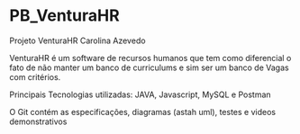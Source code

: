 # PB_VenturaHR
 Projeto VenturaHR Carolina Azevedo
 
VenturaHR é um software de recursos humanos que tem como diferencial o fato de não manter um banco de curriculums e sim ser um banco de Vagas com critérios.

Principais Tecnologias utilizadas: JAVA, Javascript, MySQL e Postman

O Git contém as especificações, diagramas (astah uml), testes e videos demonstrativos
